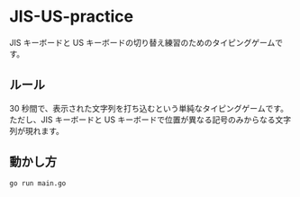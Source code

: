 # JIS-US-practice
JIS キーボードと US キーボードの切り替え練習のためのタイピングゲームです。  

## ルール
30 秒間で、表示された文字列を打ち込むという単純なタイピングゲームです。
ただし、JIS キーボードと US キーボードで位置が異なる記号のみからなる文字列が現れます。

## 動かし方
```
go run main.go
```
